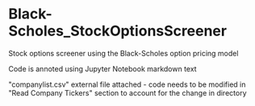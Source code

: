 # Black-Scholes_StockOptionsScreener
Stock options screener using the Black-Scholes option pricing model

Code is annoted using Jupyter Notebook markdown text

"companylist.csv" external file attached - code needs to be modified in "Read Company Tickers" section to account for the change in directory
